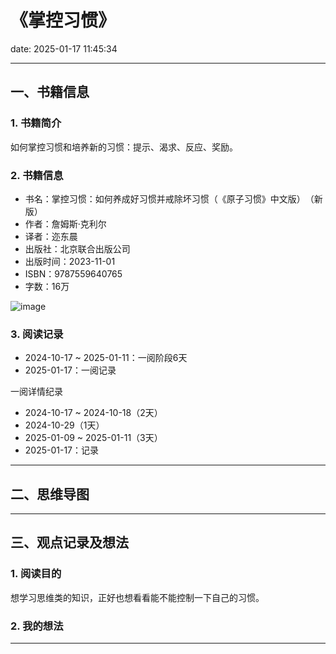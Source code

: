 # 《掌控习惯》
date: 2025-01-17 11:45:34

---

## 一、书籍信息

### 1. 书籍简介

如何掌控习惯和培养新的习惯：提示、渴求、反应、奖励。

### 2. 书籍信息

- 书名：掌控习惯：如何养成好习惯并戒除坏习惯（​《原子习惯》中文版）​（新版）
- 作者：詹姆斯·克利尔
- 译者：迩东晨
- 出版社：北京联合出版公司
- 出版时间：2023-11-01
- ISBN：9787559640765
- 字数：16万

![image](https://s21.ax1x.com/2025/01/17/pEFLJEj.png)

### 3. 阅读记录

- 2024-10-17 ~ 2025-01-11：一阅阶段6天
- 2025-01-17：一阅记录

一阅详情纪录

- 2024-10-17 ~ 2024-10-18（2天）
- 2024-10-29（1天）
- 2025-01-09 ~ 2025-01-11（3天）
- 2025-01-17：记录

---

## 二、思维导图

---

## 三、观点记录及想法

### 1. 阅读目的

想学习思维类的知识，正好也想看看能不能控制一下自己的习惯。

### 2. 我的想法 


---

